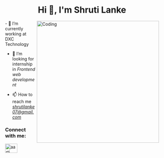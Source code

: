 <h1 align="center">Hi 👋, I'm Shruti Lanke</h1>
<img align="right" alt="Coding" width="400" src="https://miro.medium.com/v2/resize:fit:1400/1*qdAW1TjCN57h1lbuuzvchg.gif">
- 🌱 I’m currently working at DXC Technology

- 🤝 I’m looking for internship in *Frontend web development*

- 📫 How to reach me *shrutilanke07@gmail.com*

<h3 align="left">Connect with me:</h3>
<p align="left">
<a href="https://www.linkedin.com/in/shruti-lanke-768468171" target="blank"><img align="center" src="https://raw.githubusercontent.com/rahuldkjain/github-profile-readme-generator/master/src/images/icons/Social/linked-in-alt.svg" alt="aarti lanke" height="30" width="40" /></a>
</p>
